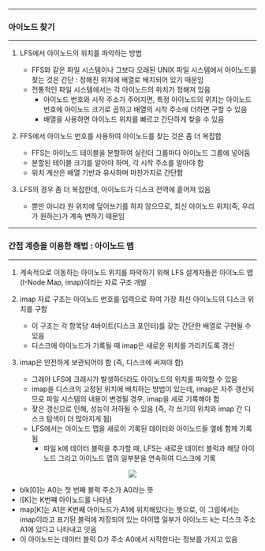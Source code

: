 -----
### 아이노드 찾기
-----
1. LFS에서 아이노드의 위치를 파악하는 방법
   - FFS와 같은 파일 시스템이나 그보다 오래된 UNIX 파일 시스템에서 아이노드를 찾는 것은 간단 : 정해진 위치에 배열로 배치되어 있기 때문임
   - 전통적인 파일 시스템에서는 각 아이노드의 위치가 정해져 있음
     + 아이노드 번호와 시작 주소가 주어지면, 특정 아이노드의 위치는 아이노드 번호에 아이노드 크기로 곱하고 배열의 시작 주소에 더하면 구할 수 있음
     + 배열을 사용하면 아이노드 위치를 빠르고 간단하게 찾을 수 있음

2. FFS에서 아이노드 번호를 사용하여 아이노드를 찾는 것은 좀 더 복잡합
   - FFS는 아이노드 테이블을 분할하여 실린더 그룹마다 아이노드 그룹에 넣어둠
   - 분할된 테이블 크기를 알아야 하며, 각 시작 주소를 알아야 함
   - 위치 계산은 배열 기반과 유사하며 마찬가지로 간단함

3. LFS의 경우 좀 더 복잡한데, 아이노드가 디스크 전역에 흩어져 있음
   - 뿐만 아니라 원 위치에 덮어쓰기를 하지 않으므로, 최신 아이노드 위치(즉, 우리가 원하는)가 계속 변하기 때문임

-----
### 간접 계층을 이용한 해법 : 아이노드 맵
-----
1. 계속적으로 이동하는 아이노드 위치를 파악하기 위해 LFS 설계자들은 아이노드 맵(I-Node Map, imap)이라는 자료 구조 개발
2. imap 자료 구조는 아이노드 번호를 입력으로 하여 가장 최신 아이노드의 디스크 위치를 구함
   - 이 구조는 각 항목당 4바이트(디스크 포인터)를 갖는 간단한 배열로 구현될 수 있음
   - 디스크에 아이노드가 기록될 때 imap은 새로운 위치를 가리키도록 갱신

3. imap은 안전하게 보관되어야 함 (즉, 디스크에 써져야 함)
   - 그래야 LFS에 크래시가 발생하더라도 아이노드의 위치를 파악할 수 있음
   - imap을 디스크의 고정된 위치에 배치하는 방법이 있는데, imap은 자주 갱신되므로 파일 시스템의 내용이 변경될 경우, imap을 새로 기록해야 함
   - 잦은 갱신으로 인해, 성능이 저하될 수 있음 (즉, 각 쓰기의 위치와 imap 간 디스크 탐색이 더 많아지게 됨)
   - LFS에서는 아이노드 맵을 새로이 기록된 데이터와 아이노드들 옆에 함께 기록됨
     + 파일 k에 데이터 블럭을 추가할 때, LFS는 새로운 데이터 블럭과 해당 아이노드 그리고 아이노드 맵의 일부분을 연속하여 디스크에 기록
<div align="center">
<img src="https://github.com/user-attachments/assets/b1bf9127-bec1-4ca5-995c-e2ae0ae160fb">
</div>

   - blk[0]는 A0는 첫 번째 블럭 주소가 A0라는 뜻
   - I[K]는 K번쨰 아이노드를 나타냄
   - map[K]는 A1은 K번째 아이노드가 A1에 위치해있다는 뜻으로, 이 그림에서는 imap이라고 표기된 블럭에 저장되어 있는 아이맵 일부가 아이노드 k는 디스크 주소 A1에 있다고 나타내고 잇음
   - 이 아이노드는 데이터 블럭 D가 주소 A0에서 시작한다는 정보를 가지고 있음
